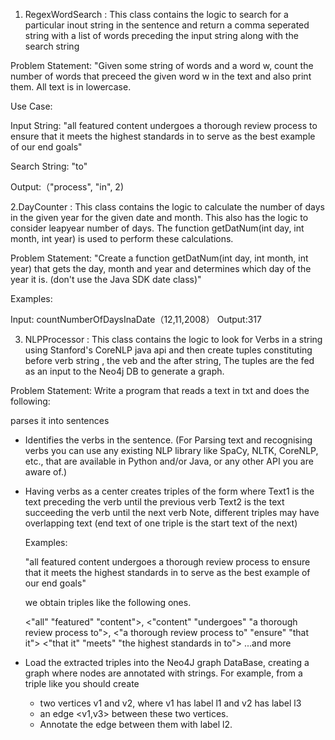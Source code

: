 1. RegexWordSearch : This class contains the logic to search for a particular inout string in the sentence and return a comma seperated string with a list of words
                     preceding the input string along with the search string

Problem Statement:
"Given some string of words and a word w, count the number of words that preceed the given word w in the text and also print them. All text is in lowercase.

Use Case:

Input String: "all featured content undergoes a thorough review process to ensure that it meets the highest standards in to serve as the best example of our end goals"

Search String: "to"

Output:（"process", "in", 2)

2.DayCounter : This class contains the logic to calculate the number of days in the given year for the given date and month. This
               also has the logic to consider leapyear number of days. The function getDatNum(int day, int month, int year)
               is used to perform these calculations.

Problem Statement:
"Create a function getDatNum(int day, int month, int year) that gets the day, month and year and determines which day of the year it is. (don't use the Java SDK date class)"

Examples:

Input: countNumberOfDaysInaDate（12,11,2008）
Output:317

3. NLPProcessor : This class contains the logic to look for Verbs in a string using Stanford's CoreNLP java api and then create tuples
               constituting before verb string , the veb and the after string, The tuples are the fed as an input to the Neo4j DB
               to generate a graph.

Problem Statement: Write a program that reads a text in txt and does the following:

 parses it into sentences
- Identifies the verbs in the sentence.
(For Parsing text and recognising verbs you can use any existing NLP library like SpaCy, NLTK, CoreNLP, etc., that are available in Python and/or Java, or any other API you are aware of.)


- Having verbs as a center creates triples of the form <Text1 Verb Text2> where
  Text1 is the text preceding the verb until the previous verb
  Text2 is the text succeeding the verb until the next verb
  Note, different triples may have overlapping text (end text of one triple is the start text of the next)

  Examples:

  "all featured content undergoes a thorough review process to ensure that it meets the highest standards in to serve as the best example of our end goals"

  we obtain triples like the following ones.

  <"all" "featured" "content">,
  <"content" "undergoes" "a thorough review process to">,
  <"a thorough review process to" "ensure" "that it">
  <"that it" "meets" "the highest standards in to">
  ...and more

- Load the extracted triples into the Neo4J graph DataBase, creating a graph where nodes are annotated with strings. For example, from a triple like <l1 l2 l3> you should create
  * two vertices v1 and v2, where v1 has label l1 and v2 has label l3
  * an edge <v1,v3> between these two vertices.
  * Annotate the edge between them with label l2.